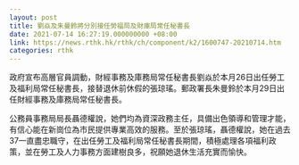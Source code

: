 ```yaml
---
layout: post
title: 劉焱及朱曼鈴將分別接任勞福局及財庫局常任秘書長
date: 2021-07-14 16:27:19.000000000 +08:00
link: https://news.rthk.hk/rthk/ch/component/k2/1600747-20210714.htm
categories: rthk
---
```


政府宣布高層官員調動，財經事務及庫務局常任秘書長劉焱於本月26日出任勞工及福利局常任秘書長，接替退休前休假的張琼瑤。郵政署長朱曼鈴於本月29日出任財經事務及庫務局常任秘書長。
 
公務員事務局局長聶德權說，她們均為資深政務主任，具備出色領導和管理才能，有信心能在新崗位為市民提供專業高效的服務。至於張琼瑤，聶德權說，她在過去37一直盡忠職守，在出任勞工及福利局常任秘書長期間，積極處理各項福利政策，並在勞工及人力事務方面建樹良多，祝願她退休生活充實而愉快。
